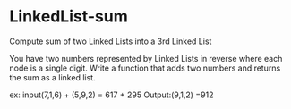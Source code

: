# LinkedList-sum
Compute sum of two Linked Lists into a 3rd Linked List

You have two numbers represented by Linked Lists in reverse where each node is a single digit.
Write a function that adds two numbers and returns the sum as a linked list.

ex: input(7,1,6) + (5,9,2) = 617 + 295
    Output:(9,1,2) =912
